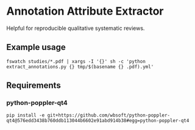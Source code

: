 # Annotation Attribute Extractor

Helpful for reproducible qualitative systematic reviews.

## Example usage

    fswatch studies/*.pdf | xargs -I '{}' sh -c 'python extract_annotations.py {} tmp/$(basename {} .pdf).yml'

## Requirements

### python-poppler-qt4

    pip install -e git+https://github.com/wbsoft/python-poppler-qt4@576edd3438b760ddb113044b6602e91abd914b38#egg=python-poppler-qt4
